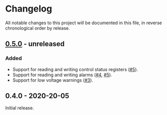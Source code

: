 # Changelog

All notable changes to this project will be documented in this file, in reverse chronological order by release.

## [0.5.0](https://github.com/tuupola/bm8563/compare/0.4.0...master) - unreleased

### Added
- Support for reading and writing control status registers ([#5](https://github.com/tuupola/bm8563/pull/5)).
- Support for reading and writing alarms ([#4](https://github.com/tuupola/bm8563/pull/4), [#5](https://github.com/tuupola/bm8563/pull/5)).
- Support for low voltage warnings ([#3](https://github.com/tuupola/bm8563/pull/3)).

## 0.4.0 - 2020-20-05

Initial release.